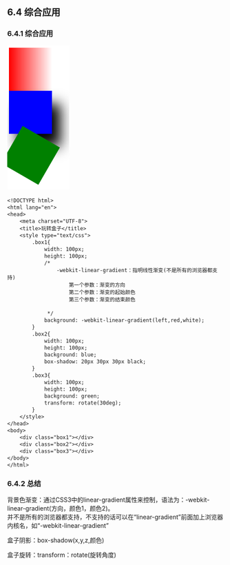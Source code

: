 ## 6.4 综合应用

### 6.4.1 综合应用

![](images/hezizongheyingyong.png) 

	<!DOCTYPE html>
	<html lang="en">
	<head>
		<meta charset="UTF-8">
		<title>玩转盒子</title>
		<style type="text/css">
			.box1{
				width: 100px;
				height: 100px;
				/*
					-webkit-linear-gradient：指明线性渐变(不是所有的浏览器都支持)
						第一个参数：渐变的方向
						第二个参数：渐变的起始颜色
						第三个参数：渐变的结束颜色
	
				 */
				background: -webkit-linear-gradient(left,red,white);
			}
			.box2{
				width: 100px;
				height: 100px;
				background: blue;
				box-shadow: 20px 30px 30px black;
			}
			.box3{
				width: 100px;
				height: 100px;
				background: green;
				transform: rotate(30deg);
			}
		</style>
	</head>
	<body>
		<div class="box1"></div>
		<div class="box2"></div>
		<div class="box3"></div>
	</body>
	</html>

### 6.4.2 总结

背景色渐变：通过CSS3中的linear-gradient属性来控制，语法为：-webkit-linear-gradient(方向，颜色1，颜色2)。  
并不是所有的浏览器都支持，不支持的话可以在“linear-gradient”前面加上浏览器内核名，如“-webkit-linear-gradient”

盒子阴影：box-shadow(x,y,z,颜色)

盒子旋转：transform：rotate(旋转角度)